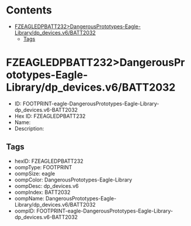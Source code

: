 



Contents
========

* [FZEAGLEDPBATT232>DangerousPrototypes-Eagle-Library/dp_devices.v6/BATT2032](#fzeagledpbatt232dangerousprototypes-eagle-librarydp_devicesv6batt2032)
	* [Tags](#tags)

# FZEAGLEDPBATT232>DangerousPrototypes-Eagle-Library/dp_devices.v6/BATT2032

- ID: FOOTPRINT-eagle-DangerousPrototypes-Eagle-Library-dp_devices.v6-BATT2032
- Hex ID: FZEAGLEDPBATT232
- Name: 
- Description: 

## Tags

- hexID: FZEAGLEDPBATT232
- oompType: FOOTPRINT
- oompSize: eagle
- oompColor: DangerousPrototypes-Eagle-Library
- oompDesc: dp_devices.v6
- oompIndex: BATT2032
- oompName: DangerousPrototypes-Eagle-Library/dp_devices.v6/BATT2032
- oompID: FOOTPRINT-eagle-DangerousPrototypes-Eagle-Library-dp_devices.v6-BATT2032
